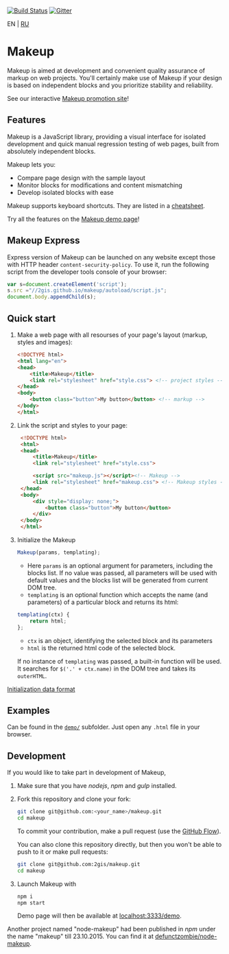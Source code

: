 [![Build Status](https://travis-ci.org/2gis/makeup.svg)](https://travis-ci.org/2gis/makeup) [![Gitter](https://badges.gitter.im/Join%20Chat.svg)](https://gitter.im/2gis/makeup?utm_source=badge&utm_medium=badge&utm_campaign=pr-badge&utm_content=badge)

EN | [RU](README-RU.md)

# Makeup

Makeup is aimed at development and convenient quality assurance of markup on web projects. You'll certainly make use of Makeup if your design is based on independent blocks and you prioritize stability and reliability.

See our interactive [Makeup promotion site](http://2gis.github.io/makeup)!

## Features

Makeup is a JavaScript library, providing a visual interface for isolated development and quick manual regression testing of web pages, built from absolutely independent blocks.

Makeup lets you:

* Compare page design with the sample layout
* Monitor blocks for modifications and content mismatching
* Develop isolated blocks with ease

Makeup supports keyboard shortcuts. They are listed in a [cheatsheet](docs/en/keyboard.md).

Try all the features on the [Makeup demo page](http://2gis.github.io/makeup/demo)!


## Makeup Express

Express version of Makeup can be launched on any website except those with HTTP header `content-security-policy`. To use it, run the following script from the developer tools console of your browser:

```javascript
var s=document.createElement('script');
s.src ="//2gis.github.io/makeup/autoload/script.js";
document.body.appendChild(s);
```

## Quick start

1. Make a web page with all resourses of your page's layout (markup, styles and images):

    ```html
    <!DOCTYPE html>
    <html lang="en">
    <head>
        <title>Makeup</title>
        <link rel="stylesheet" href="style.css"> <!-- project styles -->
    </head>
    <body>
        <button class="button">My button</button> <!-- markup -->
    </body>
    </html>
    ```

2. Link the script and styles to your page:

   ```html
    <!DOCTYPE html>
    <html>
    <head>
        <title>Makeup</title>
        <link rel="stylesheet" href="style.css">

        <script src="makeup.js"></script><!-- Makeup -->
        <link rel="stylesheet" href="makeup.css"> <!-- Makeup styles -->
    </head>
    <body>
        <div style="display: none;">
            <button class="button">My button</button>
        </div>
    </body>
    </html>
    ```

3. Initialize the Makeup

    ```js
    Makeup(params, templating);
    ```

   * Here `params` is an optional argument for parameters, including the blocks list. If no value was passed, all parameters will be used with default values and the blocks list will be generated from current DOM tree.
   * `templating` is an optional function which accepts the name (and parameters) of a particular block and returns its html:


    ```js
    templating(ctx) {
        return html;
    };
    ```

    * `ctx` is an object, identifying the selected block and its parameters
    * `html` is the returned html code of the selected block.

    If no instance of `templating` was passed, a built-in function will be used. It searches for `$('.' + ctx.name)` in the DOM tree and takes its `outerHTML`.


  [Initialization data format](docs/format.md)

## Examples

Can be found in the [`demo/`](demo/) subfolder. Just open any `.html` file in your browser.

## Development

If you would like to take part in development of Makeup,


1. Make sure that you have *nodejs*, *npm* and *gulp* installed.

1. Fork this repository and clone your fork:

    ```bash
    git clone git@github.com:<your_name>/makeup.git
    cd makeup
    ```
    To commit your contribution, make a pull request (use the [GitHub Flow](https://guides.github.com/introduction/flow/)).

    You can also clone this repository directly, but then you won't be able to push to it or make pull requests:

    ```bash
    git clone git@github.com:2gis/makeup.git
    cd makeup
    ```

2. Launch Makeup with

    ```bash
    npm i
    npm start
    ```

    Demo page will then be available at [localhost:3333/demo](http://localhost:3333/demo).



Another project named "node-makeup" had been published in *npm* under the name "makeup" till 23.10.2015. You can find it at [defunctzombie/node-makeup](https://github.com/defunctzombie/node-makeup).
